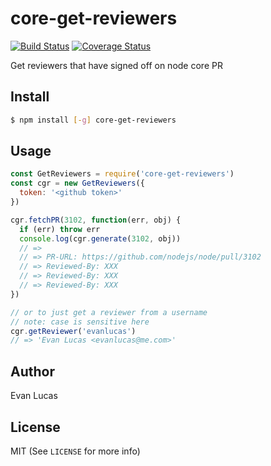 # core-get-reviewers

[![Build Status](https://travis-ci.org/evanlucas/core-get-reviewers.svg)](https://travis-ci.org/evanlucas/core-get-reviewers)
[![Coverage Status](https://coveralls.io/repos/evanlucas/core-get-reviewers/badge.svg?branch=master&service=github)](https://coveralls.io/github/evanlucas/core-get-reviewers?branch=master)

Get reviewers that have signed off on node core PR

## Install

```bash
$ npm install [-g] core-get-reviewers
```

## Usage

```js
const GetReviewers = require('core-get-reviewers')
const cgr = new GetReviewers({
  token: '<github token>'
})

cgr.fetchPR(3102, function(err, obj) {
  if (err) throw err
  console.log(cgr.generate(3102, obj))
  // =>
  // => PR-URL: https://github.com/nodejs/node/pull/3102
  // => Reviewed-By: XXX
  // => Reviewed-By: XXX
  // => Reviewed-By: XXX
})

// or to just get a reviewer from a username
// note: case is sensitive here
cgr.getReviewer('evanlucas')
// => 'Evan Lucas <evanlucas@me.com>'
```

## Author

Evan Lucas

## License

MIT (See `LICENSE` for more info)
